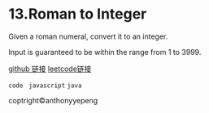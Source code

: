# 13.Roman to Integer

Given a roman numeral, convert it to an integer.

Input is guaranteed to be within the range from 1 to 3999.






<a href="https://github.com/anthonyyepeng/leetcode/twoSum">github 链接</a>
<a href = "https://leetcode.com/problems/longest-substring-without-repeating-characters/#/description"> leetcode链接</a>

`code `
`javascript`
`java`

coptright&copy;anthonyyepeng
